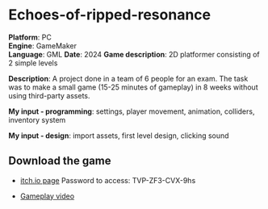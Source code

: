 # Echoes-of-ripped-resonance

**Platform**: PC  
**Engine**: GameMaker  
**Language**: GML
**Date**: 2024
**Game description**: 2D platformer consisting of 2 simple levels

**Description**: A project done in a team of 6 people for an exam. The task was to make a small game (15-25 minutes of gameplay) in 8 weeks without using third-party assets.

**My input - programming**: settings, player movement, animation, colliders, inventory system

**My input - design**: import assets, first level design, clicking sound

## Download the game  
- [itch.io page](https://dobjalo.itch.io/echoes-of-ripped-resonance)
  Password to access: TVP-ZF3-CVX-9hs
  
- [Gameplay video](https://youtu.be/85x_OQ-gGHA)

